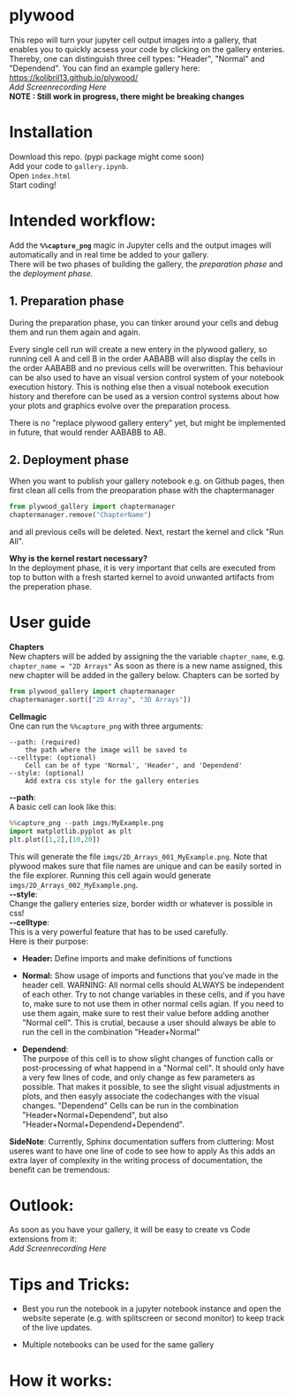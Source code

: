 # plywood

This repo will turn your jupyter cell output images into a gallery, that enables you to quickly acsess your code by clicking on the gallery enteries. Thereby, one can distinguish three cell types: "Header", "Normal" and "Dependend". 
You can find an example gallery here: https://kolibril13.github.io/plywood/   
*Add Screenrecording Here*  
**NOTE : Still work in progress, there might be breaking changes**

# Installation
Download this repo. (pypi package might come soon)  
Add your code to `gallery.ipynb`.  
Open `index.html`  
Start coding! 

# Intended workflow:

Add the **`%%capture_png`** magic in Jupyter cells and the output images will automatically and in real time be added to your gallery.   
There will be two phases of building the gallery, the *preparation phase* and the *deployment phase.*

## 1. Preparation phase

During the preparation phase, you can tinker around your cells and debug them and run them again and again.

Every single cell run will create a new entery in the plywood gallery, so running cell A and cell B  in the order AABABB will also display the cells in the order AABABB and no previous cells will be overwritten.
This behaviour can be also used to have an visual version control system of your notebook execution history.
This is nothing else then a visual notebook execution history and therefore can be used as a version control systems about how your plots and graphics evolve over the preparation process. 

There is no "replace plywood gallery entery" yet, but might be implemented in future, that would render AABABB to AB.

## 2. Deployment phase

When you want to publish your gallery notebook e.g. on Github pages, then first clean all cells from the preoparation phase with the chaptermanager  
```py
from plywood_gallery import chaptermanager
chaptermanager.remove("ChapterName")
```
and all previous cells will be deleted.
Next, restart the kernel and click "Run All".

**Why is the kernel restart necessary?**  
In the deployment phase, it is very important that cells are executed from top to button with a fresh started kernel to avoid unwanted artifacts from the preperation phase.

# User guide

**Chapters**  
New chapters will be added by assigning the the variable `chapter_name`, e.g. `chapter_name = "2D Arrays"`
As soon as there is a new name assigned, this new chapter will be added in the gallery below.
Chapters can be sorted by 
```py
from plywood_gallery import chaptermanager
chaptermanager.sort(["2D Array", "3D Arrays"])
```

**Cellmagic**  
One can run the `%%capture_png` with three arguments:
```
--path: (required)
    the path where the image will be saved to
--celltype: (optional)
    Cell can be of type 'Normal', 'Header', and 'Dependend'
--style: (optional)
    Add extra css style for the gallery enteries
```
**--path**:  
A basic cell can look like this:
```py
%%capture_png --path imgs/MyExample.png
import matplotlib.pyplot as plt
plt.plot([1,2],[10,20])
```
This will generate the file `imgs/2D_Arrays_001_MyExample.png`. Note that plywood makes sure that file names are unique and can be easily sorted in the file explorer.
Running this cell again would generate `imgs/2D_Arrays_002_MyExample.png`.   
**--style**:  
Change the gallery enteries size, border width or whatever is possible in css!  
**--celltype**:    
This is a very powerful feature that has to be used carefully.  
Here is their purpose:  

* **Header:**
Define imports and make definitions of functions

* **Normal:**
Show usage of imports and functions that you've made in the header cell. WARNING: All normal cells should ALWAYS be independent of each other. Try to not change variables in these cells, and if you have to, make sure to not use them in other normal cells agian. If you need to use them again, make sure to rest their value before adding another "Normal cell". This is crutial, because a user should always be able to run the cell in the combination "Header+Normal"
* **Dependend**:  
The purpose of this cell is to show slight changes of function calls or post-processing of what happend in a "Normal cell". It should only have a very few lines of code, and only change as few parameters as possible. That makes it possible, to see the slight visual adjustments in plots, and then easyly associate the codechanges with the visual changes. "Dependend" Cells can be run in the combination "Header+Normal+Dependend", but also "Header+Normal+Dependend+Dependend".



**SideNote**: Currently, Sphinx documentation suffers from cluttering: Most useres want to have one line of code to see how to apply 
As this adds an extra layer of complexity in the writing process of documentation, the benefit can be tremendous:



# Outlook:
As soon as you have your gallery, it will be easy to create vs Code extensions from it:  
*Add Screenrecording Here*


# Tips and Tricks:

* Best you run the notebook in a jupyter notebook instance and open the website seperate (e.g. with splitscreen or second monitor) to keep track of the live updates.

* Multiple notebooks can be used for the same gallery

# How it works: